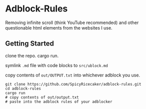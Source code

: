 # Adblock-Rules

Removing infinite scroll (think YouTube recommended) and other questionable html elements from the websites I use.

## Getting Started

clone the repo. cargo run. 

symlink `.md` file with code blocks to `src/ublock.md`

copy contents of `out/OUTPUT.txt` into whichever adblock you use.

```shell
git clone https://github.com/SpicyRicecaker/adblock-rules.git
cd adblock-rules
cargo run
# copy contents of out/output.txt
# paste into the adblock rules of your adblocker
```
